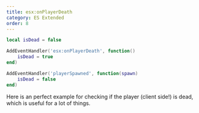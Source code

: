 ```yaml
---
title: esx:onPlayerDeath
category: ES Extended
order: 8
---
```


```lua
local isDead = false

AddEventHandler('esx:onPlayerDeath', function()
	isDead = true
end)

AddEventHandler('playerSpawned', function(spawn)
	isDead = false
end)
```

Here is an perfect example for checking if the player (client side!) is dead, which is useful for a lot of things.
